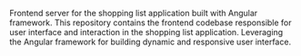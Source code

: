 Frontend server for the shopping list application built with Angular framework. This repository contains the frontend codebase responsible for user interface and interaction in the shopping list application. Leveraging the Angular framework for building dynamic and responsive user interface.

